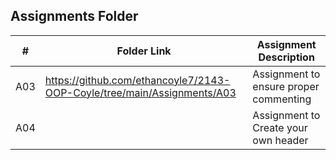 ##  Assignments Folder

|   #   | Folder Link                                                                 | Assignment Description                |
|-------|-----------------------------------------------------------------------------|---------------------------------------|
|   A03	|  https://github.com/ethancoyle7/2143-OOP-Coyle/tree/main/Assignments/A03    |	Assignment to ensure proper commenting|
|   A04  |	                                                                          | Assignment to Create your own header  |

